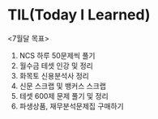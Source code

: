 # TIL(Today I Learned)
<7월달 목표>
1. NCS 하루 50문제씩 풀기
2. 월수금 테셋 인강 및 정리
3. 화목토 신용분석사 정리
4. 신문 스크랩 및 뱅커스 스크랩
5. 테셋 600제 문제 풀기 및 정리
6. 파생상품, 재무분석문제집 구매하기